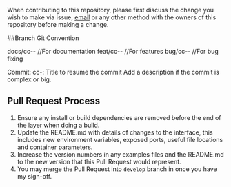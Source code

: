 When contributing to this repository, please first discuss the change you wish to make via issue,
[email][email-adress] or any other method with the owners of this repository before making a change. 

<!-- Link -->
[email-adress]: mailto:sukaato.dev@gmail.com

##Branch Git Convention

docs/cc-<number>-<name> //For documentation
feat/cc-<number>-<name> //For features
bug/cc-<number>-<name> //For bug fixing

Commit:
cc-<number>: Title to resume the commit
     Add a description if the commit is complex or big.

## Pull Request Process

1. Ensure any install or build dependencies are removed before the end of the layer when doing a build.
2. Update the README.md with details of changes to the interface, this includes new environment variables, exposed ports, useful file locations and container parameters.
3. Increase the version numbers in any examples files and the README.md to the new version that this Pull Request would represent.
4. You may merge the Pull Request into `develop` branch in once you have my sign-off.

